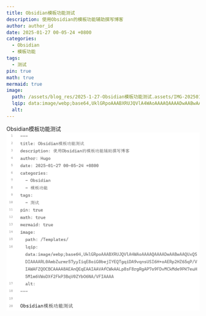 ```yaml
---
title: Obsidian模板功能测试
description: 使用Obsidian的模板功能辅助撰写博客
author: author_id
date: 2025-01-27 00-05-24 +0800
categories:
  - Obsidian
  - 模板功能
tags:
  - 测试
pin: true
math: true
mermaid: true
image:
  path: /assets/blog_res/2025-1-27-Obsidian模板功能测试.assets/IMG-20250127002609873.png
  lqip: data:image/webp;base64,UklGRpoAAABXRUJQVlA4WAoAAAAQAAAADwAABwAAQUxQSDIAAAARL0AmbZurmr57yyIiqE8oiG0bejIYEQTgqiDA9vqnsUSI6H+oAERp2HZ65qP/VIAWAFZQOCBCAAAA8AEAnQEqEAAIAAVAfCWkAALp8sF8rgRgAP7o9FDvMCkMde9PK7euH5M1m6VWoDXf2FkP3BqV0ZYbO6NA/VFIAAAA
  alt:
---
```


Obsidian模板功能测试
![](assets/blog_res/2025-1-27-Obsidian模板功能测试.assets/IMG-20250127002609873.png)
